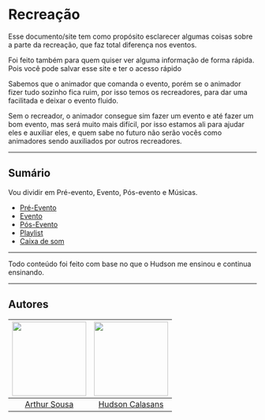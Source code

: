 # Recreação

Esse documento/site tem como propósito esclarecer algumas coisas sobre a parte da recreação, que faz total diferença nos eventos.

Foi feito também para quem quiser ver alguma informação de forma rápida. Pois você pode salvar esse site e ter o acesso rápido

Sabemos que o animador que comanda o evento, porém se o animador fizer tudo sozinho fica ruim, por isso temos os recreadores, para dar uma facilitada e deixar o evento fluido.
 
Sem o recreador, o animador consegue sim fazer um evento e até fazer um bom evento, mas será muito mais difícil, por isso estamos ali para ajudar eles e auxiliar eles, e quem sabe no futuro não serão vocês como animadores sendo auxiliados por outros recreadores.

---

## Sumário

Vou dividir em Pré-evento, Evento, Pós-evento e Músicas. 

- [Pré-Evento](pre.md)
- [Evento](meio.md)
- [Pós-Evento](pos.md)
- [Playlist](play.md)
- [Caixa de som](caixa/x.md)

---

Todo conteúdo foi feito com base no que o Hudson me ensinou e continua ensinando.

---

## Autores 

| <a href="https://github.com/Tutzs"><img src="https://avatars.githubusercontent.com/u/110691207?s=400&u=0f285ace4b3188bb274e2531ead3691d7161656a&v=4" width="150"></a> | <a href="https://github.com/HudsonCls"><img src="https://avatars.githubusercontent.com/u/203028170?v=4" width="150"></a> |
| :----------: | :----------: | 
| [Arthur Sousa](https://github.com/Tutzs) | [Hudson Calasans](https://github.com/HudsonCls) |
